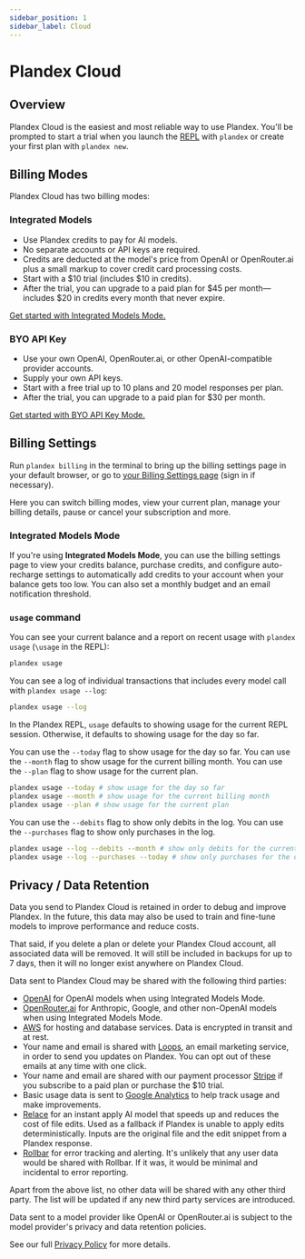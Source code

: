 ```yaml
---
sidebar_position: 1
sidebar_label: Cloud
---
```


# Plandex Cloud

## Overview

Plandex Cloud is the easiest and most reliable way to use Plandex. You'll be prompted to start a trial when you launch the [REPL](../repl.md) with `plandex` or create your first plan with `plandex new`.

## Billing Modes

Plandex Cloud has two billing modes:

### Integrated Models

- Use Plandex credits to pay for AI models.
- No separate accounts or API keys are required.
- Credits are deducted at the model's price from OpenAI or OpenRouter.ai plus a small markup to cover credit card processing costs.
- Start with a $10 trial (includes $10 in credits).
- After the trial, you can upgrade to a paid plan for $45 per month—includes $20 in credits every month that never expire.

[Get started with Integrated Models Mode.](https://app.plandex.ai/start?modelsMode=integrated)


### BYO API Key

- Use your own OpenAI, OpenRouter.ai, or other OpenAI-compatible provider accounts.
- Supply your own API keys.
- Start with a free trial up to 10 plans and 20 model responses per plan.
- After the trial, you can upgrade to a paid plan for $30 per month.

[Get started with BYO API Key Mode.](https://app.plandex.ai/start?modelsMode=byo)

## Billing Settings

Run `plandex billing` in the terminal to bring up the billing settings page in your default browser, or go to [your Billing Settings page](https://app.plandex.ai/settings/billing) (sign in if necessary).

Here you can switch billing modes, view your current plan, manage your billing details, pause or cancel your subscription and more.

### Integrated Models Mode

If you're using **Integrated Models Mode**, you can use the billing settings page to view your credits balance, purchase credits, and configure auto-recharge settings to automatically add credits to your account when your balance gets too low. You can also set a monthly budget and an email notification threshold.

### `usage` command

You can see your current balance and a report on recent usage with `plandex usage` (`\usage` in the REPL):

```bash
plandex usage
```

You can see a log of individual transactions that includes every model call with `plandex usage --log`:

```bash
plandex usage --log
```

In the Plandex REPL, `usage` defaults to showing usage for the current REPL session. Otherwise, it defaults to showing usage for the day so far.

You can use the `--today` flag to show usage for the day so far. You can use the `--month` flag to show usage for the current billing month. You can use the `--plan` flag to show usage for the current plan.

```bash
plandex usage --today # show usage for the day so far
plandex usage --month # show usage for the current billing month
plandex usage --plan # show usage for the current plan
```

You can use the `--debits` flag to show only debits in the log. You can use the `--purchases` flag to show only purchases in the log.

```bash
plandex usage --log --debits --month # show only debits for the current billing month
plandex usage --log --purchases --today # show only purchases for the day so far
```

## Privacy / Data Retention

Data you send to Plandex Cloud is retained in order to debug and improve Plandex. In the future, this data may also be used to train and fine-tune models to improve performance and reduce costs.

That said, if you delete a plan or delete your Plandex Cloud account, all associated data will be removed. It will still be included in backups for up to 7 days, then it will no longer exist anywhere on Plandex Cloud.

Data sent to Plandex Cloud may be shared with the following third parties:

- [OpenAI](https://openai.com) for OpenAI models when using Integrated Models Mode.
- [OpenRouter.ai](https://openrouter.ai/) for Anthropic, Google, and other non-OpenAI models when using Integrated Models Mode.
- [AWS](https://aws.amazon.com/) for hosting and database services. Data is encrypted in transit and at rest.
- Your name and email is shared with [Loops](https://loops.so/), an email marketing service, in order to send you updates on Plandex. You can opt out of these emails at any time with one click.
- Your name and email are shared with our payment processor [Stripe](https://stripe.com/) if you subscribe to a paid plan or purchase the $10 trial.
- Basic usage data is sent to [Google Analytics](https://analytics.google.com/) to help track usage and make improvements.
- [Relace](https://relace.ai/) for an instant apply AI model that speeds up and reduces the cost of file edits. Used as a fallback if Plandex is unable to apply edits deterministically. Inputs are the original file and the edit snippet from a Plandex response.
- [Rollbar](https://rollbar.com/) for error tracking and alerting. It's unlikely that any user data would be shared with Rollbar. If it was, it would be minimal and incidental to error reporting.

Apart from the above list, no other data will be shared with any other third party. The list will be updated if any new third party services are introduced.

Data sent to a model provider like OpenAI or OpenRouter.ai is subject to the model provider's privacy and data retention policies.

See our full [Privacy Policy](https://plandex.ai/privacy) for more details.
